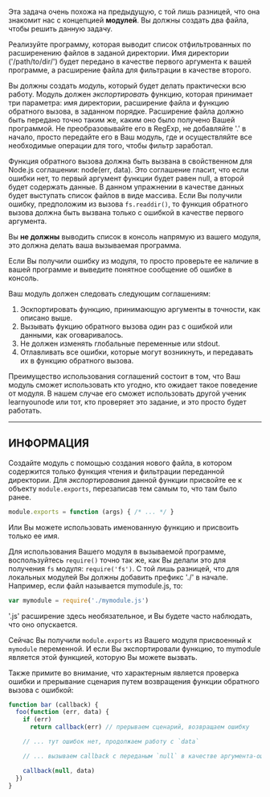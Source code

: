 Эта задача очень похожа на предыдущую, с той лишь разницей, что она знакомит нас с концепцией **модулей**. Вы должны создать два файла, чтобы решить данную задачу.

Реализуйте программу, которая выводит список отфильтрованных по расширенению файлов в заданой директории. Имя директории ('/path/to/dir/') будет передано в качестве первого аргумента к вашей программе, а расширение файла для фильтрации в качестве второго.

Вы должны создать *модуль*, который будет делать практически всю работу. Модуль должен *экспортировать* функцию, которая принимает три параметра: имя директории, расширение файла и функцию обратного вызова, в заданном порядке. Расширение файла должно быть передано точно таким же, каким оно было получено Вашей программой. Не преобразовывайте его в RegExp, не добавляйте '.' в начало, просто передайте его в Ваш модуль, где и осуществляйте все необходимые операции для того, чтобы фильтр заработал.

Функция обратного вызова должна быть вызвана в свойственном для Node.js соглашении: node(err, data). Это соглашение гласит, что если ошибки нет, то первый аргумент функции будет равен null, а второй будет содержать данные. В данном упражнении в качестве данных будет выступать список файлов в виде массива. Если Вы получили ошибку, предположим из вызова `fs.readdir()`, то функция обратного вызова должна быть вызвана только с ошибкой в качестве первого аргумента.

Вы **не должны** выводить список в консоль напрямую из вашего модуля, это должна делать ваша вызываемая программа.

Если Вы получили ошибку из модуля, то просто проверьте ее наличие в вашей программе и выведите понятное сообщение об ошибке в консоль.

Ваш модуль должен следовать следующим соглашениям:

1. Эскпортировать функцию, принимающую аргументы в точности, как описано выше.
2. Вызывать фукцию обратного вызова один раз с ошибкой или данными, как оговаривалось.
3. Не должен изменять глобальные переменные или stdout.
4. Отлавливать все ошибки, которые могут возникнуть, и передавать их в функцию обратного вызова.

Преимущество использования соглашений состоит в том, что Ваш модуль сможет использовать кто угодно, кто ожидает такое поведение от модуля. В нашем случае его сможет использовать другой ученик learnyounode или тот, кто проверяет это задание, и это просто будет работать.

----------------------------------------------------------------------
## ИНФОРМАЦИЯ

Создайте модуль с помощью создания нового файла, в котором содержится только функция чтения и фильтрации переданной директории. Для *экспортирования* данной функции присвойте ее к объекту `module.exports`, перезаписав тем самым то, что там было ранее.

```js
module.exports = function (args) { /* ... */ }
```

Или Вы можете использовать именованную функцию и присвоить только ее имя.

Для использования Вашего модуля в вызываемой программе, воспользуйтесь `require()` точно так же, как Вы делали это для получения `fs` модуля: `require('fs')`. С той лишь разницей, что для локальных модулей Вы должны добавить префикс './' в начале. Например, если файл называется mymodule.js, то:

```js
var mymodule = require('./mymodule.js')
```

'.js' расширение здесь необязательное, и Вы будете часто наблюдать, что оно опускается.

Сейчас Вы получили `module.exports` из Вашего модуля присвоенный к `mymodule` переменной. И если Вы экспортировали функцию, то mymodule является этой функцией, которую Вы можете вызвать.

Также примите во внимание, что характерным является проверка ошибки и прерывание сценария путем возвращения функции обратного вызова с ошибкой:

```js
function bar (callback) {
  foo(function (err, data) {
    if (err)
      return callback(err) // прерываем сценарий, возвращаем ошибку

    // ... тут ошибок нет, продолжаем работу с `data`

    // ... вызываем callback с переданым `null` в качестве аргумента-ошибки

    callback(null, data)
  })
}
```
